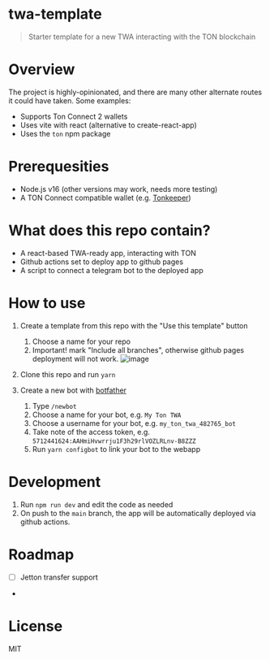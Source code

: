 # twa-template
> Starter template for a new TWA interacting with the TON blockchain 

# Overview
The project is highly-opinionated, and there are many other alternate routes it could have taken. Some examples:
- Supports Ton Connect 2 wallets
- Uses vite with react (alternative to create-react-app)
- Uses the `ton` npm package

# Prerequesities
* Node.js v16 (other versions may work, needs more testing)
* A TON Connect compatible wallet (e.g. [Tonkeeper](https://tonkeeper.com/))

# What does this repo contain?
* A react-based TWA-ready app, interacting with TON
* Github actions set to deploy app to github pages
* A script to connect a telegram bot to the deployed app

# How to use
1. Create a template from this repo with the "Use this template" button
   1. Choose a name for your repo
   2. Important! mark "Include all branches", otherwise github pages deployment will not work.
   ![image](https://user-images.githubusercontent.com/5641469/191731317-14e742fd-accb-47d4-a794-fad01148a377.png) 

2. Clone this repo and run `yarn`

3. Create a new bot with [botfather](https://t.me/botfather)
   1. Type `/newbot`
   2. Choose a name for your bot, e.g. `My Ton TWA`
   3. Choose a username for your bot, e.g. `my_ton_twa_482765_bot`
   4. Take note of the access token, e.g. `5712441624:AAHmiHvwrrju1F3h29rlVOZLRLnv-B8ZZZ`
   5. Run `yarn configbot` to link your bot to the webapp

# Development
1. Run `npm run dev` and edit the code as needed
2. On push to the `main` branch, the app will be automatically deployed via github actions.

# Roadmap
- [ ] Jetton transfer support
- 

# License
MIT
